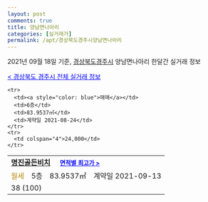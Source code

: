 ```yaml
---
layout: post
comments: true
title: 양남면나아리
categories: [실거래가]
permalink: /apt/경상북도경주시양남면나아리
---
```


2021년 09월 18일 기준, <a href="/apt/경상북도경주시">경상북도경주시</a> 양남면나아리 한달간 실거래 정보

<a style="color: blue;" href="/apt/경상북도경주시">< 경상북도 경주시 전체 실거래 정보</a>
<!---- start ---->
<table>
  <tr>
    <td colspan="4" style="font-weight: bold;"><a href="/apt/경상북도경주시양남면나아리명진골든비치">명진골든비치</a> &nbsp;&nbsp;&nbsp; <a style="color: blue; font-size: smaller;" href="/apt/경상북도경주시양남면나아리명진골든비치">면적별 최고가 ></a></td>
  </tr>
    
    <tr>
      <td><a style="color: blue">매매</a></td>
      <td>6층</td>
      <td>83.9537㎡</td>
      <td>계약일 2021-08-24</td>
    </tr>
    <tr>
      <td colspan="4">24,000</td>
    </tr>
      
  <tr>
    <td><a style="color: darkgoldenrod">월세</a></td>
    <td>5층</td>
    <td>83.9537㎡</td>
    <td>계약일 2021-09-13</td>
  </tr>
  <tr>
    <td colspan="4">38 (100)</td>
  </tr>
    
</table>
<!---- end ---->
    